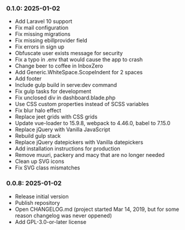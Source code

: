 ### 0.1.0: 2025-01-02

* Add Laravel 10 support
* Fix mail configuration
* Fix missing migrations
* Fix missing ebillprovider field
* Fix errors in sign up
* Obfuscate user exists message for security
* Fix a typo in .env that would cause the app to crash
* Change beer to coffee in InboxZero
* Add Generic.WhiteSpace.ScopeIndent for 2 spaces
* Add footer
* Include gulp build in serve:dev command
* Fix gulp tasks for development
* Fix unclosed div in dashboard.blade.php
* Use CSS custom properties instead of SCSS variables
* Fix blur halo effect
* Replace jeet grids with CSS grids
* Update vue-loader to 15.9.8, webpack to 4.46.0, babel to 7.15.0
* Replace jQuery with Vanilla JavaScript
* Rebuild gulp stack
* Replace jQuery datepickers with Vanilla datepickers
* Add installation instructions for production
* Remove muuri, packery and macy that are no longer needed
* Clean up SVG icons
* Fix SVG class mismatches

### 0.0.8: 2025-01-02

* Release initial version
* Publish repository
* Open CHANGELOG.md (project started Mar 14, 2019, but for some reason changelog was never oppened)
* Add GPL-3.0-or-later license
